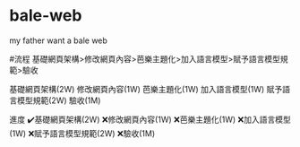 # bale-web
my father want a bale web

#流程
基礎網頁架構>修改網頁內容>芭樂主題化>加入語言模型>賦予語言模型規範>驗收

基礎網頁架構(2W)
修改網頁內容(1W)
芭樂主題化(1W)
加入語言模型(1W)
賦予語言模型規範(2W)
驗收(1M)

進度
✔️基礎網頁架構(2W)
❌修改網頁內容(1W)
❌芭樂主題化(1W)
❌加入語言模型(1W)
❌賦予語言模型規範(2W)
❌驗收(1M)
